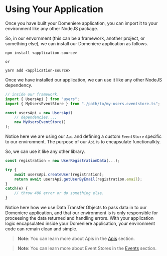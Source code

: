 # Using Your Application
Once you have built your Domeniere application, you can import it to your environment like any other NodeJS package. 

So, in our envornment (this can be a framework, another project, or something else), we can install our Domeniere application as follows.
```
npm install <application-source>

or 

yarn add <application-source>
```
Once we have installed our application, we can use it like any other NodeJS dependency.
```ts
// inside our framework.
import { UsersApi } from "users";
import { MyUsersEventStore } from "./path/to/my-users.eventstore.ts";

const usersApi = new UsersApi(
    // dependencies...,
    new MyUsersEventStore()
);
```
Notice here we are using our `Api` and defining a custom `EventStore` specific to our environment. The purpose of our `Api` is to encapsulate functionalkty. 

So, we can use it like any other library.
```ts
const registration = new UserRegistrationData(...);

try {
    await usersApi.createUser(registration);
    return await usersApi.getUserByEmail(registration.email);
}
catch(e) {
    // throw 400 error or do something else.
}
```
Notice here how we use Data Transfer Objects to pass data in to our Domeniere application, and that our environment is is only responsible for proceesing the data returned and handling errors. With your application logic encapsulated inside your Domeniere application, your environment code can remain clean and simple.

> **Note**: You can learn more about Apis in the [Apis](./api) section.

> **Note**: You can learn more about Event Stores in the [Events](./events) section.
